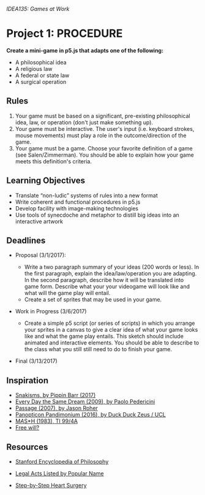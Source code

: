 *IDEA135: Games at Work*
# Project 1: PROCEDURE

**Create a mini-game in p5.js that adapts one of the following:**

- A philosophical idea
- A religious law
- A federal or state law
- A surgical operation

## Rules

1. Your game must be based on a significant, pre-existing
philosophical idea, law, or operation (don't just make something up).
2. Your game must be interactive. The user's input (i.e. keyboard
strokes, mouse movements) must play a role in the outcome/direction of
the game.
3. Your game must be a game. Choose your favorite definition of a game
(see Salen/Zimmerman). You should be able to explain how your game
meets this definition's criteria.

## Learning Objectives

- Translate “non-ludic” systems of rules into a new format
- Write coherent and functional procedures in p5.js
- Develop facility with image-making technologies
- Use tools of synecdoche and metaphor to distill big ideas into an
  interactive artwork

## Deadlines

* Proposal (3/1/2017):
    - Write a two paragraph summary of your ideas (200 words or
      less). In the first paragraph, explain the idea/law/operation
      you are adapting. In the second paragraph, describe how it will
      be translated into game form. Describe what your your videogame
      will look like and what will the game play will entail.
    - Create a set of sprites that may be used in your game.
    
* Work in Progress (3/6/2017)
    - Create a simple p5 script (or series of scripts) in which you
      arrange your sprites in a canvas to give a clear idea of what
      your game looks like and what the game play entails. This sketch
      should include animated and interactive elements. You should be
      able to describe to the class what you still still need to do to
      finish your game.

* Final (3/13/2017)


## Inspiration

- [Snakisms, by Pippin Barr (2017)](https://pippinbarr.github.io/SNAKISMS/)
- [Every Day the Same Dream (2009), by Paolo Pedericini](http://www.molleindustria.org/everydaythesamedream/everydaythesamedream.html)
- [Passage (2007), by Jason Roher](http://hcsoftware.sourceforge.net/passage/)
- [Panopticon Pandimonium (2016), by Duck Duck Zeus / UCL](http://www.ucl.ac.uk/BenthamProject/who/panopticon/panopticon_game)
- [M*A*S*H (1983), TI 99/4A](https://youtu.be/97jagCyC0PY?t=50s)
- [Free will?](http://people.ischool.berkeley.edu/~nick/aaronson-oracle/)

## Resources

- [Stanford Encyclopedia of Philosophy](https://plato.stanford.edu/contents.html)
- [Legal Acts Listed by Popular Name](https://www.law.cornell.edu/topn/0)

- [Step-by-Step Heart Surgery](http://www.popularmechanics.com/science/health/g542/step-by-step-heart-surgery/?slide=1)

